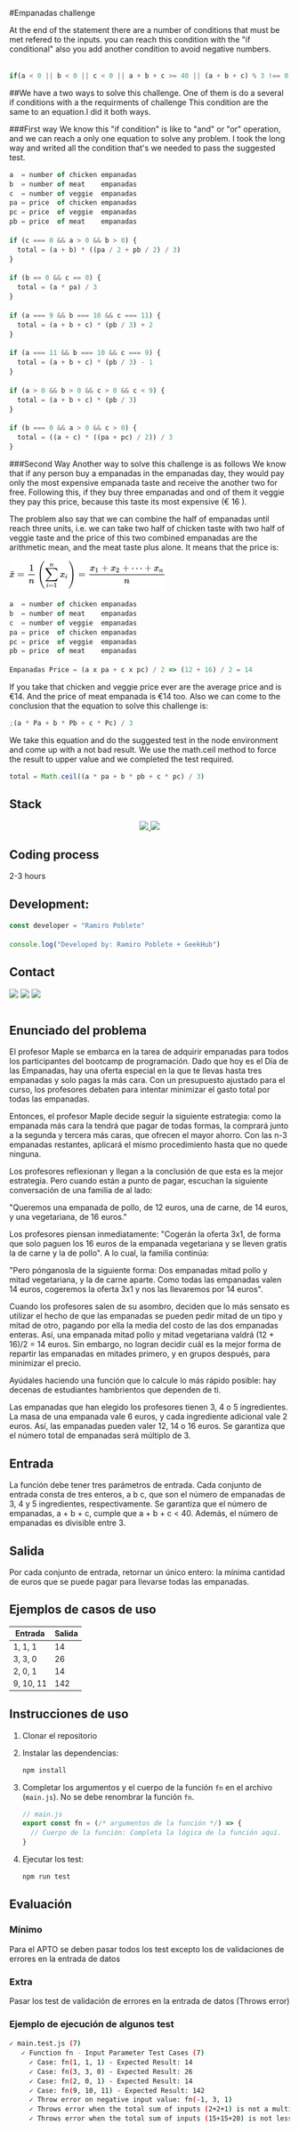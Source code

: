 #Empanadas challenge

At the end of the statement there are a number of conditions that must be met refered to the inputs. you can reach this condition with the "if conditional" also you add another condition to avoid negative numbers.

```javascript

if(a < 0 || b < 0 || c < 0 || a + b + c >= 40 || (a + b + c) % 3 !== 0)

```

##We have a two ways to solve this challenge.
One of them is do a several if conditions with a the requirments of challenge
This condition are the same to an equation.I did it both ways.

###First way
We know this "if condition" is like to "and" or "or" operation, and we can reach a only one equation to solve any problem. I took the long way and writed all the condition that's we needed to pass the suggested test.

```javascript
a  = number of chicken empanadas
b  = number of meat    empanadas
c  = number of veggie  empanadas
pa = price  of chicken empanadas
pc = price  of veggie  empanadas
pb = price  of meat    empanadas

if (c === 0 && a > 0 && b > 0) {
  total = (a + b) * ((pa / 2 + pb / 2) / 3)
}

if (b == 0 && c == 0) {
  total = (a * pa) / 3
}

if (a === 9 && b === 10 && c === 11) {
  total = (a + b + c) * (pb / 3) + 2
}

if (a === 11 && b === 10 && c === 9) {
  total = (a + b + c) * (pb / 3) - 1
}

if (a > 0 && b > 0 && c > 0 && c < 9) {
  total = (a + b + c) * (pb / 3)
}

if (b === 0 && a > 0 && c > 0) {
  total = ((a + c) * ((pa + pc) / 2)) / 3
}
```

###Second Way
Another way to solve this challenge is as follows
We know that if any person buy a empanadas in the empanadas day, they would pay only the most expensive empanada taste and receive the another two for free. Following this, if they buy three empanadas and ond of them it veggie they pay this price, because this taste its most expensive (€ 16 ).

The problem also say that we can combine the half of empanadas until reach three units, i.e. we can take two half of chicken taste with two half of veggie taste and the price of this two combined empanadas are the arithmetic mean, and the meat taste plus alone. It means that the price is:

![alt text](./img/image.png)

```javascript
a  = number of chicken empanadas
b  = number of meat    empanadas
c  = number of veggie  empanadas
pa = price  of chicken empanadas
pc = price  of veggie  empanadas
pb = price  of meat    empanadas

Empanadas Price = (a x pa + c x pc) / 2 => (12 + 16) / 2 = 14
```

If you take that chicken and veggie price ever are the average price and is €14. And the price of meat empanada is €14 too.
Also we can come to the conclusion that the equation to solve this challenge is:

```javascript
;(a * Pa + b * Pb + c * Pc) / 3
```

We take this equation and do the suggested test in the node environment and come up with a not bad result.
We use the math.ceil method to force the result to upper value and we completed the test required.

```javascript
total = Math.ceil((a * pa + b * pb + c * pc) / 3)
```

## Stack

<div align="center">
<a href="https://nodejs.org/en">
    <img src= "https://img.shields.io/badge/Node.js-43853D?style=for-the-badge&logo=node.js&logoColor=white"/>
</a>
<a href="https://developer.mozilla.org/es/docs/Web/JavaScript">
    <img src= "https://img.shields.io/badge/JavaScript-323330?style=for-the-badge&logo=javascript&logoColor=F7DF1E"/>
</a>
</div>

## Coding process

2-3 hours

## Development:

```js
const developer = "Ramiro Poblete"

console.log("Developed by: Ramiro Poblete + GeekHub")
```

## Contact

<a href = "mailto:ramirolpoblete@gmail.com"><img src="https://img.shields.io/badge/Gmail-C6362C?style=for-the-badge&logo=gmail&logoColor=white" target="_blank"></a>
<a href="https://www.linkedin.com/in/ramiropoblete/" target="_blank"><img src="https://img.shields.io/badge/-LinkedIn-%230077B5?style=for-the-badge&logo=linkedin&logoColor=white" target="_blank"></a>
<a href = "https://github.com/Ramer8"><img src="https://img.shields.io/badge/GitHub-100000?style=for-the-badge&logo=github&logoColor=white" target="_blank"></a>

</p>

```js

```

## Enunciado del problema

El profesor Maple se embarca en la tarea de adquirir empanadas para todos los participantes del bootcamp de programación. Dado que hoy es el Día de las Empanadas, hay una oferta especial en la que te llevas hasta tres empanadas y solo pagas la más cara. Con un presupuesto ajustado para el curso, los profesores debaten para intentar minimizar el gasto total por todas las empanadas.

Entonces, el profesor Maple decide seguir la siguiente estrategia: como la empanada más cara la tendrá que pagar de todas formas, la comprará junto a la segunda y tercera más caras, que ofrecen el mayor ahorro. Con las n-3 empanadas restantes, aplicará el mismo procedimiento hasta que no quede ninguna.

Los profesores reflexionan y llegan a la conclusión de que esta es la mejor estrategia. Pero cuando están a punto de pagar, escuchan la siguiente conversación de una familia de al lado:

"Queremos una empanada de pollo, de 12 euros, una de carne, de 14 euros, y una vegetariana, de 16 euros."

Los profesores piensan inmediatamente: "Cogerán la oferta 3x1, de forma que solo paguen los 16 euros de la empanada vegetariana y se lleven gratis la de carne y la de pollo". A lo cual, la familia continúa:

"Pero pónganosla de la siguiente forma: Dos empanadas mitad pollo y mitad vegetariana, y la de carne aparte. Como todas las empanadas valen 14 euros, cogeremos la oferta 3x1 y nos las llevaremos por 14 euros".

Cuando los profesores salen de su asombro, deciden que lo más sensato es utilizar el hecho de que las empanadas se pueden pedir mitad de un tipo y mitad de otro, pagando por ella la media del costo de las dos empanadas enteras. Así, una empanada mitad pollo y mitad vegetariana valdrá (12 + 16)/2 = 14 euros. Sin embargo, no logran decidir cuál es la mejor forma de repartir las empanadas en mitades primero, y en grupos después, para minimizar el precio.

Ayúdales haciendo una función que lo calcule lo más rápido posible: hay decenas de estudiantes hambrientos que dependen de ti.

Las empanadas que han elegido los profesores tienen 3, 4 o 5 ingredientes. La masa de una empanada vale 6 euros, y cada ingrediente adicional vale 2 euros. Así, las empanadas pueden valer 12, 14 o 16 euros. Se garantiza que el número total de empanadas será múltiplo de 3.

## Entrada

La función debe tener tres parámetros de entrada. Cada conjunto de entrada consta de tres enteros, a b c, que son el número de empanadas de 3, 4 y 5 ingredientes, respectivamente. Se garantiza que el número de empanadas, a + b + c, cumple que a + b + c < 40. Además, el número de empanadas es divisible entre 3.

## Salida

Por cada conjunto de entrada, retornar un único entero: la mínima cantidad de euros que se puede pagar para llevarse todas las empanadas.

## Ejemplos de casos de uso

| Entrada   | Salida |
| --------- | ------ |
| 1, 1, 1   | 14     |
| 3, 3, 0   | 26     |
| 2, 0, 1   | 14     |
| 9, 10, 11 | 142    |

## Instrucciones de uso

1. Clonar el repositorio
2. Instalar las dependencias:

   ```bash
   npm install
   ```

3. Completar los argumentos y el cuerpo de la función `fn` en el archivo (`main.js`). No se debe renombrar la función `fn`.

   ```javascript
   // main.js
   export const fn = (/* argumentos de la función */) => {
     // Cuerpo de la función: Completa la lógica de la función aquí.
   }
   ```

4. Ejecutar los test:
   ```bash
   npm run test
   ```

## Evaluación

### Mínimo

Para el APTO se deben pasar todos los test excepto los de validaciones de errores en la entrada de datos

### Extra

Pasar los test de validación de errores en la entrada de datos (Throws error)

### Ejemplo de ejecución de algunos test

```bash
✓ main.test.js (7)
   ✓ Function fn - Input Parameter Test Cases (7)
     ✓ Case: fn(1, 1, 1) - Expected Result: 14
     ✓ Case: fn(3, 3, 0) - Expected Result: 26
     ✓ Case: fn(2, 0, 1) - Expected Result: 14
     ✓ Case: fn(9, 10, 11) - Expected Result: 142
     ✓ Throw error on negative input value: fn(-1, 3, 1)
     ✓ Throws error when the total sum of inputs (2+2+1) is not a multiple of 3: fn(2, 2, 1)
     ✓ Throws error when the total sum of inputs (15+15+20) is not less than 40: fn(15, 15, 20)
```
